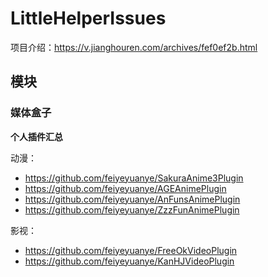# LittleHelperIssues

项目介绍：https://v.jianghouren.com/archives/fef0ef2b.html

## 模块
### 媒体盒子
**个人插件汇总**

动漫：
- https://github.com/feiyeyuanye/SakuraAnime3Plugin
- https://github.com/feiyeyuanye/AGEAnimePlugin
- https://github.com/feiyeyuanye/AnFunsAnimePlugin
- https://github.com/feiyeyuanye/ZzzFunAnimePlugin

影视：
- https://github.com/feiyeyuanye/FreeOkVideoPlugin
- https://github.com/feiyeyuanye/KanHJVideoPlugin

